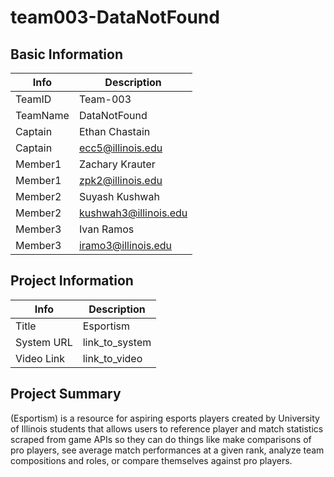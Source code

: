 # team003-DataNotFound

## Basic Information

|   Info      |        Description     |
| ----------- | ---------------------- |
| TeamID      |        Team-003        |
| TeamName    |       DataNotFound     |
| Captain     |      Ethan Chastain    |
| Captain     |     ecc5@illinois.edu  |
| Member1     |      Zachary Krauter   |
| Member1     |     zpk2@illinois.edu  |
| Member2     |      Suyash Kushwah    |
| Member2     |  kushwah3@illinois.edu |
| Member3     |        Ivan Ramos      |
| Member3     |   iramo3@illinois.edu  |

## Project Information

|   Info      |       Description      |
| ----------- | ---------------------- |
|  Title      |        Esportism       |
| System URL  |      link_to_system    |
| Video Link  |      link_to_video     |

## Project Summary

(Esportism) is a resource for aspiring esports players created by University of Illinois students that allows users to reference player and match statistics scraped from game APIs so they can do things like make comparisons of pro players, see average match performances at a given rank, analyze team compositions and roles, or compare themselves against pro players.
